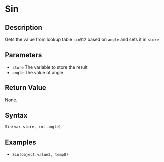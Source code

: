 # Sin

## Description
Gets the value from lookup table `sin512` based on `angle` and sets it in `store`

## Parameters
- `store`
The variable to store the result
- `angle`
The value of angle

## Return Value
None.

## Syntax
```Sin(var store, int angle)```

## Examples
- ```Sin(object.value3, temp0)```
